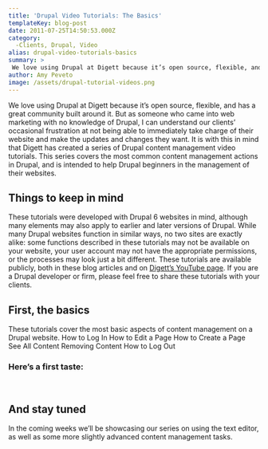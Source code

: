 ```yaml
---
title: 'Drupal Video Tutorials: The Basics'
templateKey: blog-post
date: 2011-07-25T14:50:53.000Z
category: 
  -Clients, Drupal, Video
alias: drupal-video-tutorials-basics
summary: > 
 We love using Drupal at Digett because it’s open source, flexible, and has a great community built around it. But as someone who came into web marketing with no knowledge of Drupal, I can understand our clients’ occasional frustration at not being able to immediately take charge of their website and make the updates and changes they want.
author: Amy Peveto
image: /assets/drupal-tutorial-videos.png
---
```


We love using Drupal at Digett because it’s open source, flexible, and has a great community built around it. But as someone who came into web marketing with no knowledge of Drupal, I can understand our clients’ occasional frustration at not being able to immediately take charge of their website and make the updates and changes they want. It is with this in mind that Digett has created a series of Drupal content management video tutorials. This series covers the most common content management actions in Drupal, and is intended to help Drupal beginners in the management of their websites.

Things to keep in mind
----------------------

These tutorials were developed with Drupal 6 websites in mind, although many elements may also apply to earlier and later versions of Drupal. While many Drupal websites function in similar ways, no two sites are exactly alike: some functions described in these tutorials may not be available on your website, your user account may not have the appropriate permissions, or the processes may look just a bit different. These tutorials are available publicly, both in these blog articles and on [Digett’s YouTube page](https://www.youtube.com/user/digettvideo). If you are a Drupal developer or firm, please feel free to share these tutorials with your clients.

First, the basics
-----------------

These tutorials cover the most basic aspects of content management on a Drupal website. How to Log In How to Edit a Page How to Create a Page See All Content Removing Content How to Log Out  

### Here’s a first taste:

    

And stay tuned
--------------

In the coming weeks we’ll be showcasing our series on using the text editor, as well as some more slightly advanced content management tasks.